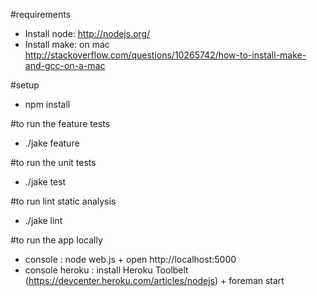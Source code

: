 #requirements
- Install node: http://nodejs.org/
- Install make: on mac http://stackoverflow.com/questions/10265742/how-to-install-make-and-gcc-on-a-mac

#setup
- npm install

#to run the feature tests
- ./jake feature

#to run the unit tests
- ./jake test

#to run lint static analysis
- ./jake lint

#to run the app locally
- console : node web.js + open http://localhost:5000
- console heroku : install Heroku Toolbelt (https://devcenter.heroku.com/articles/nodejs) + foreman start